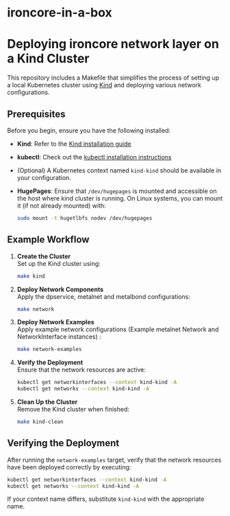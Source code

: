 # ironcore-in-a-box

# Deploying ironcore network layer on a Kind Cluster

This repository includes a Makefile that simplifies the process of setting up a local Kubernetes cluster using [Kind](https://kind.sigs.k8s.io/) and deploying various network configurations.

## Prerequisites

Before you begin, ensure you have the following installed:

- **Kind**: Refer to the [Kind installation guide](https://kind.sigs.k8s.io/docs/user/quick-start/)
- **kubectl**: Check out the [kubectl installation instructions](https://kubernetes.io/docs/tasks/tools/)
- (Optional) A Kubernetes context named `kind-kind` should be available in your configuration.
- **HugePages**: Ensure that `/dev/hugepages` is mounted and accessible on the host where kind cluster is running. On Linux systems, you can mount it (if not already mounted) with:
  
  ```bash
  sudo mount -t hugetlbfs nodev /dev/hugepages


## Example Workflow

1. **Create the Cluster**  
   Set up the Kind cluster using:
   ```sh
   make kind
   ```

2. **Deploy Network Components**  
   Apply the dpservice, metalnet and metalbond configurations:
   ```sh
   make network
   ```

3. **Deploy Network Examples**  
   Apply example network configurations (Example metalnet Network and NetworkInterface instances) :
   ```sh
   make network-examples
   ```

4. **Verify the Deployment**  
   Ensure that the network resources are active:
   ```sh
   kubectl get networkinterfaces --context kind-kind -A
   kubectl get networks --context kind-kind -A
   ```

5. **Clean Up the Cluster**  
   Remove the Kind cluster when finished:
   ```sh
   make kind-clean
   ```

## Verifying the Deployment

After running the `network-examples` target, verify that the network resources have been deployed correctly by executing:

```sh
kubectl get networkinterfaces --context kind-kind -A
kubectl get networks --context kind-kind -A
```

If your context name differs, substitute `kind-kind` with the appropriate name.


